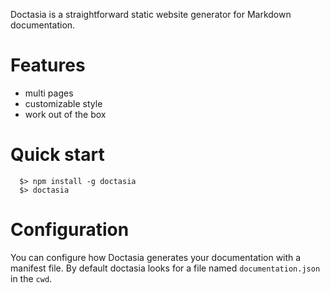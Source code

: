 Doctasia is a straightforward static website generator for Markdown documentation.

# Features
- multi pages
- customizable style
- work out of the box

# Quick start

```
  $> npm install -g doctasia
  $> doctasia
```

# Configuration

You can configure how Doctasia generates your documentation with a manifest file.
By default doctasia looks for a file named `documentation.json` in the `cwd`.

